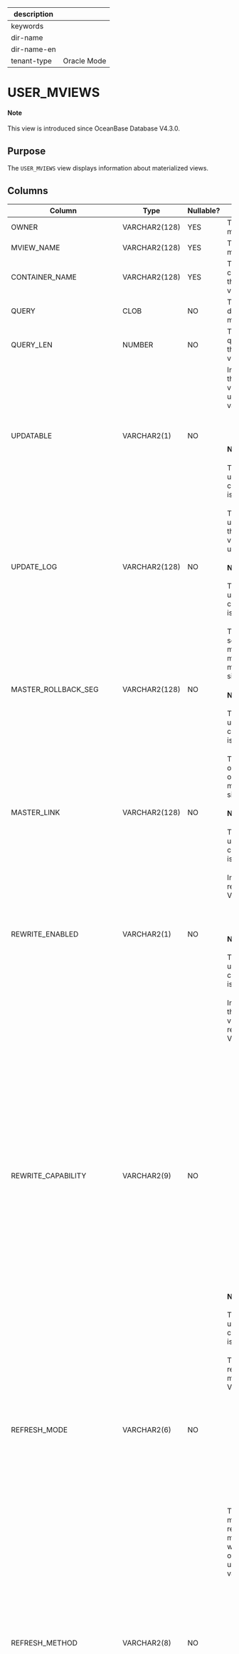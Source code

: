 | description ||
|---|---|
| keywords ||
| dir-name ||
| dir-name-en ||
| tenant-type | Oracle Mode |

# USER_MVIEWS

<main id="notice" type='explain'>
<h4>Note</h4>
<p>This view is introduced since OceanBase Database V4.3.0. </p>
</main>

## Purpose

The `USER_MVIEWS` view displays information about materialized views.

## Columns

| **Column** | **Type** | **Nullable?** | **Description** |
| --- | --- | --- | --- |
| OWNER | VARCHAR2(128) | YES | The owner of the materialized view. |
| MVIEW_NAME | VARCHAR2(128) | YES | The name of the materialized view. |
| CONTAINER_NAME | VARCHAR2(128) | YES | The name of the container table of the materialized view. |
| QUERY | CLOB | NO | The query that defines the materialized view. |
| QUERY_LEN | NUMBER | NO | The length of the query that defines the materialized view, in bytes. |
| UPDATABLE | VARCHAR2(1) | NO | Indicates whether the materialized view can be updated. Valid values:<ul><li> Y </li><li>N </li></ul><main id="notice" type='explain'> <h4>Note</h4><p>This column is used only for compatibility and is `N` by default. </p></main> |
| UPDATE_LOG | VARCHAR2(128) | NO | The name of the update log file, if the materialized view can be updated.<main id="notice" type='explain'> <h4>Note</h4><p>This column is used only for compatibility and is `NULL` by default. </p></main> |
| MASTER_ROLLBACK_SEG | VARCHAR2(128) | NO | The rollback segment of the master site or master materialized view site.<main id="notice" type='explain'> <h4>Note</h4><p>This column is used only for compatibility and is `NULL` by default. </p></main> |
| MASTER_LINK | VARCHAR2(128) | NO | The database link of the master site or master materialized view site.<main id="notice" type='explain'> <h4>Note</h4><p>This column is used only for compatibility and is `NULL` by default. </p></main> |
| REWRITE_ENABLED | VARCHAR2(1) | NO | Indicates whether rewrite is enabled. Valid values:<ul><li> Y </li><li>N </li></ul><main id="notice" type='explain'> <h4>Note</h4><p>This column is used only for compatibility and is `N` by default. </p></main> |
| REWRITE_CAPABILITY | VARCHAR2(9) | NO | Indicates whether the materialized view meets the rewrite conditions. Valid values:<ul><li>`NONE`: The materialized view cannot be used for query rewrites because rewrites are not allowed or are blocked.  </li><li>`TEXTMATCH`: The query that defines the materialized view contains the restrictions on using query rewrites. </li><li>`GENERAL`: The query that defines the materialized view does not contain the restrictions on using query rewrites. </li></ul><main id="notice" type='explain'> <h4>Note</h4><p>This column is used only for compatibility and is `NULL` by default. </p></main> |
| REFRESH_MODE | VARCHAR2(6) | NO | The mode for refreshing the materialized view. Valid values:<ul><li>`DEMAND`: The materialized view is refreshed by calling the refresh procedure.  </li><li>`NEVER`: The materialized view is never refreshed. </li></ul> |
| REFRESH_METHOD | VARCHAR2(8) | NO | The default method for refreshing the materialized view, which can be overridden by using an API. Valid values:<ul><li>`COMPLETE`: The materialized view is completely refreshed.  </li><li>`FORCE`: A fast refresh is performed if possible. Otherwise, a complete refresh is performed. </li><li>`FAST`: The materialized view is fast refreshed. </li><li>`NEVER`: The materialized view is never refreshed. </li></ul> |
| BUILD_MODE | VARCHAR2(9) | NO | The mode for populating the materialized view during creation. Valid values:<ul><li>`IMMEDIATE`: The materialized view is immediately populated during creation.  </li><li>`DEFERRED`: The materialized view is not populated during creation. </li><li>`PREBUILT`: The materialized view is populated based on existing tables during creation. </li></ul> |
| FAST_REFRESHABLE | VARCHAR2(18) | NO | Indicates whether the materialized view is eligible for incremental (fast) refreshes. Valid values:<ul><li>`NO`: The materialized view cannot be fast refreshed and therefore is complex.  </li><li>`DML`: Fast refreshes are supported only for DML operations.</li></ul><main id="notice" type='explain'> <h4>Note</h4><p>This column is used only for compatibility and is `NULL` by default. </p></main> |
| LAST_REFRESH_TYPE | VARCHAR2(8) | NO | The method used for the last refresh. Valid values:<ul><li>`COMPLETE`: The materialized view was completely refreshed.  </li><li>`FAST`: The materialized view was fast refreshed. </li><li>`NA`: The materialized view has not been refreshed. For example, the materialized view was created in DEFERRED mode. </li></ul> |
| LAST_REFRESH_DATE | DATE | YES | The date when the materialized view was last refreshed. |
| LAST_REFRESH_END_TIME | DATE | NO | The time when the last refresh of the materialized view ended. |
| STALENESS | VARCHAR2(19) | NO | The relationship between the content of the materialized view and that of the masters of the materialized view. Valid values:<ul><li>`FRESH`: The materialized view is a read-consistent view of its masters in the current state.  </li><li>`IMPORT`: The materialized view is imported from another database. In this case, the value of the `UNKNOWN_IMPORT` column is `Y`.  Therefore, it is unknown whether the materialized view is a read-consistent view of its masters at any point in time.  After a complete refresh, the `STALENESS` value of the view changes to `FRESH`.  </li><li>`NEEDS_COMPILE`: Some objects on which the materialized view depends have changed.  In this case, you must execute the `ALTER MATERIALIZED VIEW...COMPILE` statement to verify this materialized view and calculate the staleness of its data.  </li><li>`STALE`: The materialized view is stale because one or more of its masters have changed.  If the `STALENESS` value of the materialized view changes from `FRESH` to `STALE`, the materialized view is a read-consistent view of its masters in an earlier state.  </li><li>`UNDEFINED`: The materialized view has remote masters.  The concept of staleness is not defined for this type of materialized views.  </li><li>`UNKNOWN`: It is unknown whether the materialized view is a read-consistent view of its masters at any point in time. </li><li>`UNUSABLE`: The materialized view is not a read-consistent view of its masters at any point in time. </li></ul><main id="notice" type='explain'> <h4>Note</h4><p>This column is used only for compatibility and is `NULL` by default. </p></main> |
| AFTER_FAST_REFRESH | VARCHAR2(19) | NO | The `STALENESS` value when the materialized view is fast refreshed, which is the same as the value of the `STALENESS` column. The value `NA` indicates that fast refresh is not supported for the materialized view. <main id="notice" type='explain'> <h4>Note</h4><p>This column is used only for compatibility and is `NULL` by default. </p></main> |
| UNKNOWN_PREBUILT | VARCHAR2(1) | NO | Indicates whether the materialized view was prebuilt. Valid values:<ul><li> Y </li><li>N </li></ul><main id="notice" type='explain'> <h4>Note</h4><p>This column is used only for compatibility and is `N` by default. </p></main> |
| UNKNOWN_PLSQL_FUNC | VARCHAR2(1) | NO | Indicates whether the materialized view contains PL/SQL functions. Valid values:<ul><li> Y </li><li>N </li></ul><main id="notice" type='explain'> <h4>Note</h4><p>This column is used only for compatibility and is `N` by default. </p></main> |
| UNKNOWN_EXTERNAL_TABLE | VARCHAR2(1) | NO | Indicates whether the materialized view contains external tables. Valid values:<ul><li> Y </li><li>N </li></ul><main id="notice" type='explain'> <h4>Note</h4><p>This column is used only for compatibility and is `N` by default. </p></main> |
| UNKNOWN_CONSIDER_FRESH | VARCHAR2(1) | NO | Indicates whether the materialized view is considered fresh. Valid values:<ul><li> Y </li><li>N </li></ul><main id="notice" type='explain'> <h4>Note</h4><p>This column is used only for compatibility and is `N` by default. </p></main> |
| UNKNOWN_IMPORT | VARCHAR2(1) | NO | Indicates whether the materialized view was imported from another database. Valid values:<ul><li> Y </li><li>N </li></ul><main id="notice" type='explain'> <h4>Note</h4><p>This column is used only for compatibility and is `N` by default. </p></main> |
| UNKNOWN_TRUSTED_FD | VARCHAR2(1) | NO | Indicates whether trusted constraints are used to refresh the materialized view. Valid values:<ul><li> Y </li><li>N </li></ul><main id="notice" type='explain'> <h4>Note</h4><p>This column is used only for compatibility and is `N` by default. </p></main> |
| COMPILE_STATE | VARCHAR2(19) | NO | The validity of the materialized view with respect to the objects on which it depends. Valid values:<ul><li>`VALID`: The materialized view has been verified and no errors were found. In addition, the objects on which the materialized view depends have not changed since the last verification.   </li><li>`NEEDS_COMPILE`: Some objects on which the materialized view depends have changed.  In this case, you must execute the `ALTER MATERIALIZED VIEW...COMPILE` statement to verify this materialized view.  </li><li>`ERROR`: The materialized view has been verified and one or more errors were found.  </li></ul><main id="notice" type='explain'> <h4>Note</h4><p>This column is used only for compatibility and is `NULL` by default. </p></main> |
| USE_NO_INDEX | VARCHAR2(1) | NO | Indicates whether the materialized view was created by using the `USING NO INDEX` clause (`Y`) or the default index (`N`).  You cannot create a default index when you use the `USING NO INDEX` clause. Valid values: <ul><li> Y </li><li>N </li></ul><main id="notice" type='explain'> <h4>Note</h4><p>This column is used only for compatibility and is `Y` by default. </p></main> |
| STALE_SINCE | DATE | NO | The time since when the materialized view became stale.<main id="notice" type='explain'> <h4>Note</h4><p>This column is used only for compatibility and is `NULL` by default. </p></main> |
| NUM_PCT_TABLES | NUMBER | NO | The number of PCT base tables.<main id="notice" type='explain'> <h4>Note</h4><p>This column is used only for compatibility and is `NULL` by default. </p></main> |
| NUM_FRESH_PCT_REGIONS | NUMBER | NO | The number of fresh PCT partition regions.<main id="notice" type='explain'> <h4>Note</h4><p>This column is used only for compatibility and is `NULL` by default. </p></main> |
| NUM_STALE_PCT_REGIONS | NUMBER | NO | The number of stale PCT partition regions.<main id="notice" type='explain'> <h4>Note</h4><p>This column is used only for compatibility and is `NULL` by default. </p></main> |
| SEGMENT_CREATED | VARCHAR2(3) | NO | Indicates whether the materialized view was created by using the `SEGMENT CREATION DEFERRED` clause. Valid values: <ul><li> YES </li><li>NO </li></ul><main id="notice" type='explain'> <h4>Note</h4><p>This column is used only for compatibility and is `NO` by default. </p></main> |
| EVALUATION_EDITION | VARCHAR2(128) | NO | The edition in which editioned objects referenced in an expression column are resolved.<main id="notice" type='explain'> <h4>Note</h4><p>This column is used only for compatibility and is `NULL` by default. </p></main> |
| UNUSABLE_BEFORE | VARCHAR2(128) | NO | The earliest edition in which the stored results of subqueries on the materialized view can be used for query rewrites.  In an edition earlier than the specified edition, the stored query results of the materialized view are considered as unavailable.  If no such edition is specified, the value is `NULL`. <main id="notice" type='explain'> <h4>Note</h4><p>This column is used only for compatibility and is `NULL` by default. </p></main> |
| UNUSABLE_BEGINNING | VARCHAR2(128) | NO | The earliest edition in which the stored results of subqueries on the materialized view cannot be used for query rewrites.  In the specified edition and later editions, the data cannot be used for query rewrites.  If no such edition is specified, the value is `NULL`. <main id="notice" type='explain'> <h4>Note</h4><p>This column is used only for compatibility and is `NULL` by default. </p></main> |
| DEFAULT_COLLATION | VARCHAR2(100) | NO | The default collation for the materialized view.<main id="notice" type='explain'> <h4>Note</h4><p>This column is used only for compatibility and is `NULL` by default. </p></main> |
| ON_QUERY_COMPUTATION | VARCHAR2(1) | NO | Indicates whether the materialized view is a real-time view. Valid values:<ul><li> Y </li><li>N </li></ul><main id="notice" type='explain'> <h4>Note</h4><p>This column is used only for compatibility and is `N` by default. </p></main> |

## Sample query

```shell
obclient [SYS]> SELECT * FROM SYS.USER_MVIEWS WHERE ROWNUM < = 1;
```

The query result is as follows:

```shell
+-------+------------+-----------------------+-------------------------------------------------------------------------------------------------------------------+-----------+-----------+------------+---------------------+-------------+-----------------+--------------------+--------------+----------------+------------+------------------+-------------------+-------------------+-----------------------+-----------+--------------------+------------------+--------------------+------------------------+------------------------+----------------+--------------------+---------------+--------------+-------------+----------------+-----------------------+-----------------------+-----------------+--------------------+-----------------+--------------------+-------------------+----------------------+
| OWNER | MVIEW_NAME | CONTAINER_NAME        | QUERY                                                                                                             | QUERY_LEN | UPDATABLE | UPDATE_LOG | MASTER_ROLLBACK_SEG | MASTER_LINK | REWRITE_ENABLED | REWRITE_CAPABILITY | REFRESH_MODE | REFRESH_METHOD | BUILD_MODE | FAST_REFRESHABLE | LAST_REFRESH_TYPE | LAST_REFRESH_DATE | LAST_REFRESH_END_TIME | STALENESS | AFTER_FAST_REFRESH | UNKNOWN_PREBUILT | UNKNOWN_PLSQL_FUNC | UNKNOWN_EXTERNAL_TABLE | UNKNOWN_CONSIDER_FRESH | UNKNOWN_IMPORT | UNKNOWN_TRUSTED_FD | COMPILE_STATE | USE_NO_INDEX | STALE_SINCE | NUM_PCT_TABLES | NUM_FRESH_PCT_REGIONS | NUM_STALE_PCT_REGIONS | SEGMENT_CREATED | EVALUATION_EDITION | UNUSABLE_BEFORE | UNUSABLE_BEGINNING | DEFAULT_COLLATION | ON_QUERY_COMPUTATION |
+-------+------------+-----------------------+-------------------------------------------------------------------------------------------------------------------+-----------+-----------+------------+---------------------+-------------+-----------------+--------------------+--------------+----------------+------------+------------------+-------------------+-------------------+-----------------------+-----------+--------------------+------------------+--------------------+------------------------+------------------------+----------------+--------------------+---------------+--------------+-------------+----------------+-----------------------+-----------------------+-----------------+--------------------+-----------------+--------------------+-------------------+----------------------+
| SYS   | MV_TBL1    | __mv_container_500179 | select "SYS"."TBL1"."ID" AS "ID","SYS"."TBL1"."NAME" AS "NAME" from "SYS"."TBL1" where ("SYS"."TBL1"."AGE" >= 20) |       113 | N         | NULL       | NULL                | NULL        | N               | NULL               | DEMAND       | FORCE          | IMMEDIATE  | NULL             | COMPLETE          | 20-JAN-24         | 20-JAN-24             | NULL      | NULL               | N                | N                  | N                      | N                      | N              | N                  | NULL          | Y            | NULL        |           NULL |                  NULL |                  NULL | NO              | NULL               | NULL            | NULL               | NULL              | N                    |
+-------+------------+-----------------------+-------------------------------------------------------------------------------------------------------------------+-----------+-----------+------------+---------------------+-------------+-----------------+--------------------+--------------+----------------+------------+------------------+-------------------+-------------------+-----------------------+-----------+--------------------+------------------+--------------------+------------------------+------------------------+----------------+--------------------+---------------+--------------+-------------+----------------+-----------------------+-----------------------+-----------------+--------------------+-----------------+--------------------+-------------------+----------------------+
1 row in set (0.046 sec)
```
